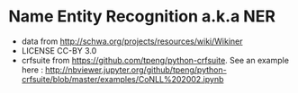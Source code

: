 # Name Entity Recognition a.k.a NER

* data from http://schwa.org/projects/resources/wiki/Wikiner
* LICENSE CC-BY 3.0
* crfsuite from https://github.com/tpeng/python-crfsuite. See an example here : http://nbviewer.jupyter.org/github/tpeng/python-crfsuite/blob/master/examples/CoNLL%202002.ipynb
